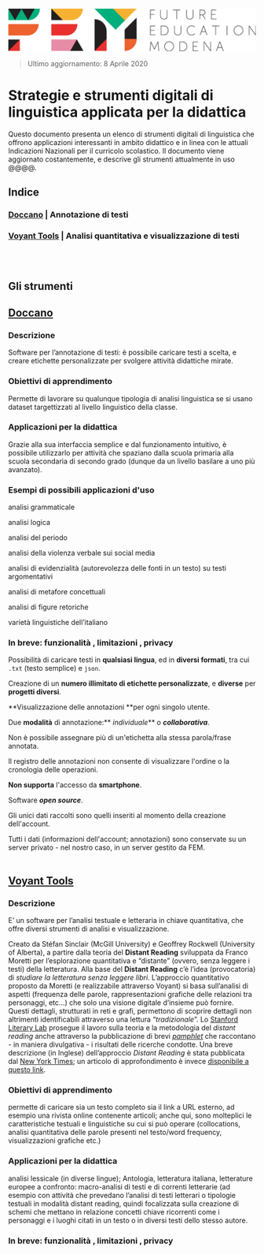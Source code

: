 <script src="https://cdnjs.cloudflare.com/ajax/libs/font-awesome/5.13.0/js/all.min.js" integrity="sha256-KzZiKy0DWYsnwMF+X1DvQngQ2/FxF7MF3Ff72XcpuPs=" crossorigin="anonymous"></script>

<a href="https://fem.digital" rel="FEM Future Education Modena" target="_blank">![](FEM_Logo.png)</a>

>  <i class="far fa-calendar-check"></i> Ultimo aggiornamento: 8 Aprile 2020

# Strategie e strumenti digitali di linguistica applicata per la didattica

Questo documento presenta un elenco di strumenti digitali di linguistica che offrono applicazioni interessanti in ambito didattico e in linea con le attuali Indicazioni Nazionali per il curricolo scolastico. Il documento viene aggiornato costantemente, e descrive gli strumenti attualmente in uso @@@@.
<br/>

## Indice

### [Doccano](#doccano) | Annotazione di testi

### [Voyant Tools](#voyant-tools) | Analisi quantitativa e visualizzazione di testi
<br/>
<br/>

## Gli strumenti

## <a href="http://doccano.fem.digital" rel="FEM Future Education Modena" target="_blank">Doccano</a>

### Descrizione

Software per l’annotazione di testi: è possibile caricare testi a scelta, e creare etichette personalizzate per svolgere attività didattiche mirate.

### <i class="fas fa-chalkboard-teacher"></i> **Obiettivi di apprendimento**

Permette di lavorare su qualunque tipologia di analisi linguistica se si usano dataset targettizzati al livello linguistico della classe.

### <i class="fas fa-laptop-code"></i> Applicazioni per la didattica

Grazie alla sua interfaccia semplice e dal  funzionamento intuitivo, è possibile utilizzarlo per attività che spaziano dalla scuola primaria alla scuola secondaria di secondo grado (dunque da un livello basilare a uno più avanzato).

### <i class="fas fa-tasks"></i> Esempi di possibili applicazioni d'uso

<i class="fas fa-arrow-circle-right"></i> analisi grammaticale

<i class="fas fa-arrow-circle-right"></i> analisi logica

<i class="fas fa-arrow-circle-right"></i> analisi del periodo

<i class="fas fa-arrow-circle-right"></i> analisi della violenza verbale sui social media

<i class="fas fa-arrow-circle-right"></i> analisi di evidenzialità (autorevolezza delle fonti in un testo) su testi argomentativi

<i class="fas fa-arrow-circle-right"></i> analisi di metafore concettuali

<i class="fas fa-arrow-circle-right"></i> analisi di figure retoriche

<i class="fas fa-arrow-circle-right"></i> varietà linguistiche dell’italiano

### In breve: funzionalità <i class="fas fa-check-circle" style="color:green"></i>, limitazioni <i class="fas fa-times-circle" style="color:red"></i>, privacy <i class="far fa-eye-slash"></i>

<i class="fas fa-check-circle" style="color:green"></i>  Possibilità di  caricare testi in **qualsiasi lingua**, ed in **diversi formati**, tra cui  `.txt` (testo semplice) e `json`.

<i class="fas fa-check-circle" style="color:green"></i> Creazione di  un **numero illimitato di etichette personalizzate**, e  **diverse** per **progetti diversi**.

<i class="fas fa-check-circle" style="color:green"></i> **Visualizzazione delle annotazioni **per ogni singolo utente.

<i class="fas fa-check-circle" style="color:green"></i> Due **modalità** di annotazione:** *individuale*** o ***collaborativa***.

<i class="fas fa-times-circle" style="color:red"></i> Non è possibile assegnare più di un'etichetta alla stessa parola/frase annotata.

<i class="fas fa-times-circle" style="color:red"></i> Il registro delle annotazioni non consente di visualizzare l'ordine o la cronologia delle operazioni.

<i class="fas fa-times-circle" style="color:red"></i> **Non supporta** l'accesso da **smartphone**.

<i class="far fa-eye-slash"></i> Software ***open source***.

<i class="far fa-eye-slash"></i> Gli unici dati raccolti sono quelli inseriti al momento della creazione dell'account.

<i class="far fa-eye-slash"></i> Tutti i dati (informazioni dell'account; annotazioni) sono conservate su un server privato - nel nostro caso, in un server gestito da FEM.
<br/>
<br/>

## <a href="https://voyant-tools.org/" rel="FEM Future Education Modena" target="_blank">Voyant Tools</a>

### Descrizione

E’ un software per l’analisi testuale e letteraria in chiave quantitativa, che offre diversi strumenti di analisi e visualizzazione. 

Creato da Stéfan Sinclair (McGill University) e Geoffrey Rockwell (University of Alberta), a partire dalla teoria del **Distant Reading** sviluppata da Franco Moretti per l’esplorazione quantitativa e “distante” (ovvero, senza leggere i testi) della letteratura.
Alla base del **Distant Reading** c’è l’idea (provocatoria) di *studiare la letteratura senza leggere libri*. L’approccio quantitativo proposto da Moretti (e realizzabile attraverso Voyant) si basa sull’analisi di aspetti (frequenza delle parole, rappresentazioni grafiche delle relazioni tra personaggi, etc…) che solo una visione digitale d’insieme può fornire. Questi dettagli, strutturati in reti e grafi, permettono di scoprire dettagli non altrimenti identificabili attraverso una lettura “*tradizionale*”. Lo <a href="https://litlab.stanford.edu/" target="_blank">Stanford Literary Lab</a> prosegue il lavoro sulla teoria e la metodologia del *distant reading* anche attraverso la pubblicazione di brevi <a href="https://litlab.stanford.edu/pamphlets/" target="_blank">*pamphlet*</a> che raccontano - in maniera divulgativa - i risultati delle ricerche condotte. Una breve descrizione (in Inglese) dell’approccio *Distant Reading* è stata pubblicata dal <a href="https://www.nytimes.com/2011/06/26/books/review/the-mechanic-muse-what-is-distant-reading.html" target="_blank">New York Times</a>; un articolo di approfondimento è invece <a href="http://www.digitalhumanities.org/dhq/vol/11/2/000317/000317.html" target="_blank">disponibile a questo link</a>.

### <i class="fas fa-chalkboard-teacher"></i> **Obiettivi di apprendimento**

permette di caricare sia un testo completo sia il link a URL esterno, ad esempio una rivista online contenente articoli; anche qui, sono molteplici le caratteristiche testuali e linguistiche su cui si può operare (collocations, analisi quantitativa delle parole presenti nel testo/word frequency, visualizzazioni grafiche etc.)

### <i class="fas fa-laptop-code"></i> Applicazioni per la didattica

analisi lessicale (in diverse lingue); Antologia, letteratura italiana, letterature europee a confronto: macro-analisi di testi e di correnti letterarie (ad esempio con attività che prevedano l’analisi di testi letterari o tipologie testuali in modalità distant reading, quindi focalizzata sulla creazione di schemi che mettano in relazione concetti chiave ricorrenti come i personaggi e i luoghi citati in un testo o in diversi testi dello stesso autore.

### In breve: funzionalità <i class="fas fa-check-circle" style="color:green"></i>, limitazioni <i class="fas fa-times-circle" style="color:red"></i>, privacy <i class="far fa-eye-slash"></i>
